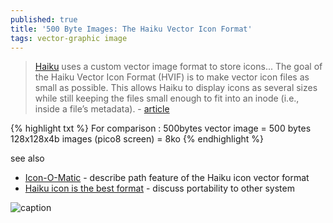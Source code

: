 ```yaml
---
published: true
title: '500 Byte Images: The Haiku Vector Icon Format'
tags: vector-graphic image
---
```

> [Haiku](https://www.haiku-os.org/) uses a custom vector image format to store icons... The goal of the Haiku Vector Icon Format (HVIF) is to make vector icon files as small as possible. This allows Haiku to display icons as several sizes while still keeping the files small enough to fit into an inode (i.e., inside a file’s metadata). - [article](http://blog.leahhanson.us/post/recursecenter2016/haiku_icons.html)

{% highlight txt %}
For comparison : 500bytes vector image =  500 bytes
128x128x4b images (pico8 screen)       = 8ko
{% endhighlight %}


see also
- [Icon-O-Matic](https://www.haiku-os.org/docs/userguide/en/applications/icon-o-matic.html) - describe path feature of the Haiku icon vector format
- [Haiku icon is the best format](https://discuss.haiku-os.org/t/haiku-icon-is-the-best-format/13480) - discuss portability to other system


![caption](http://blog.leahhanson.us/images/HVIF/BitmapVsVector.png)
